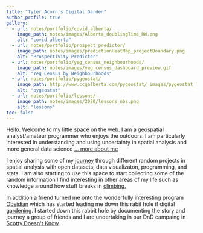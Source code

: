 ```yaml
---
title: "Tyler Acorn's Digital Garden"
author_profile: true
gallery:
  - url: notes/portfolio/covid_alberta/
    image_path: notes/images/Alberta_doublingTime_RW.png
    alt: "covid alberta"
  - url: notes/portfolio/prospect_predictor/
    image_path: notes/images/predictionHeatMap_projectBoundary.png
    alt: "Prospectivity Predictor"
  - url: notes/portfolio/yeg_census_neighbourhoods/
    image_path: notes/images/yeg_census_dashboard_preview.gif
    alt: "Yeg Census by Neighbourhoods"
  - url: notes/portfolio/pygeostat/
    image_path: http://www.ccgalberta.com/pygeostat/_images/pygeostat_logo.png
    alt: "pygeostat"
  - url: notes/portfolio/lessons/
    image_path: notes/images/2020/lessons_nbs.png
    alt: "lessons"
toc: false
---
```

Hello. Welcome to my little space on the web. I am a geospatial analyst/amateur programmer who enjoys the outdoors. I am particularly interested in understanding and using uncertainty in spatial analysis and more general data science [... more about me](about.md) 

I enjoy sharing some of my [journey](journey.md) through different random projects in spatial analysis with open datasets, data visualizaton, programming, and stats. I am also starting to use this space to start collecting some of the random information I find interesting in other areas of my life such as knowledge around how stuff breaks in [climbing.](notes/2022-08-02-climbing-links.md)

In addition a friend turned me onto the wonderfully interesting program [Obsidian](https://obsidian.md/) which has started leading me down this rabit hole if digital [gardening](https://jzhao.xyz/posts/networked-thought/). I started down this rabbit hole by documenting the story and journey a group of friends and I are undertaking in our DnD campaing in [Scotty Doesn't Know](DnD/Outline.md).


